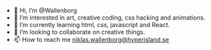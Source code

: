 - 👋 Hi, I’m @Wallenborg
- 👀 I’m interested in art, creative coding, css hacking and animations.
- 🌱 I’m currently learning html, css, javascript and React.
- 💞️ I’m looking to collaborate on creative things.
- 📫 How to reach me niklas.wallenborg@hyperisland.se



